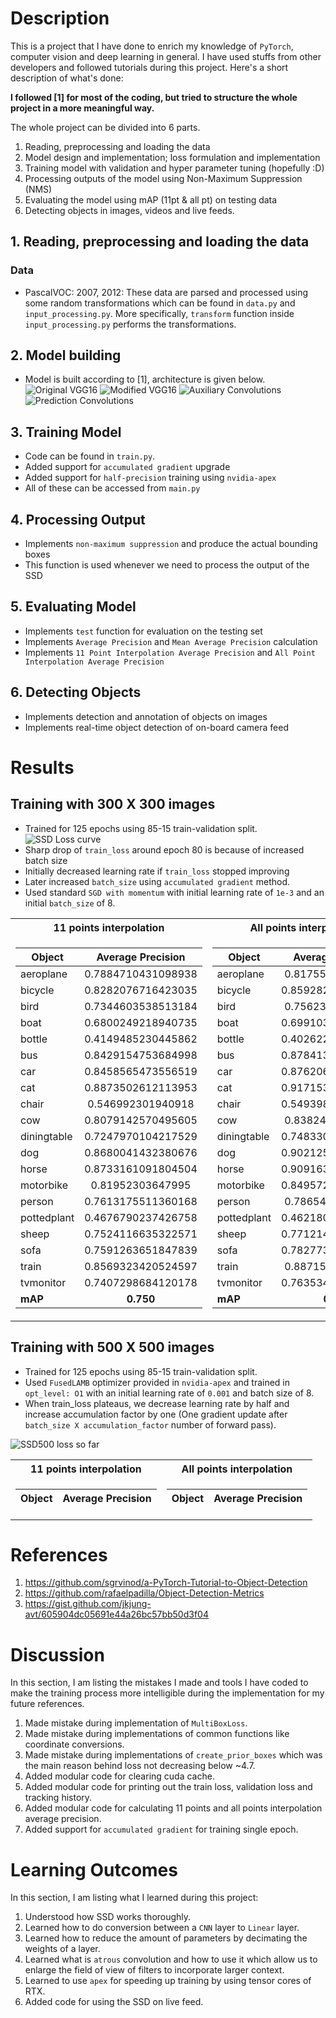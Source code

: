 # Description

This is a project that I have done to enrich my knowledge of `PyTorch`, computer vision and deep learning in general. I have used stuffs from other developers and followed tutorials during this project. Here's a short description of what's done:

**I followed [1] for most of the coding, but tried to structure the whole project in a more meaningful way.**

The whole project can be divided into 6 parts.
1. Reading, preprocessing and loading the data
2. Model design and implementation; loss formulation and implementation
3. Training model with validation and hyper parameter tuning (hopefully :D)
4. Processing outputs of the model using Non-Maximum Suppression (NMS)
5. Evaluating the model using mAP (11pt & all pt) on testing data
6. Detecting objects in images, videos and live feeds.

## 1. Reading, preprocessing and loading the data
### Data
- PascalVOC: 2007, 2012: These data are parsed and processed using some random transformations which can be found in `data.py` and `input_processing.py`. More specifically, `transform` function inside `input_processing.py` performs the transformations.

## 2. Model building
- Model is built according to [1], architecture is given below.
![Original VGG16](./vgg16.png)
![Modified VGG16](./modifiedvgg.png)
![Auxiliary Convolutions](./auxconv.jpg)
![Prediction Convolutions](./predconv1.jpg)


## 3. Training Model
- Code can be found in `train.py`.
- Added support for `accumulated gradient` upgrade
- Added support for `half-precision` training using `nvidia-apex`
- All of these can be accessed from `main.py`

## 4. Processing Output
- Implements `non-maximum suppression` and produce the actual bounding boxes
- This function is used whenever we need to process the output of the SSD

## 5. Evaluating Model
- Implements `test` function for evaluation on the testing set
- Implements `Average Precision` and `Mean Average Precision` calculation
- Implements `11 Point Interpolation Average Precision` and `All Point Interpolation Average Precision`

## 6. Detecting Objects
- Implements detection and annotation of objects on images
- Implements real-time object detection of on-board camera feed

# Results

## Training with 300 X 300 images
- Trained for 125 epochs using 85-15 train-validation split.
![SSD Loss curve](./SSD300_Loss_curve.png)
- Sharp drop of `train_loss` around epoch 80 is because of increased batch size
- Initially decreased learning rate if `train_loss` stopped improving
- Later increased `batch_size` using `accumulated gradient` method.
- Used standard `SGD with momentum` with initial learning rate of `1e-3` and an initial `batch_size` of 8.
<table>
<tr><th>11 points interpolation</th><th>All points interpolation</th></tr>
<tr><td>

| Object        | Average Precision|
| ------------- |:-------------:| 
|aeroplane|0.7884710431098938|
|bicycle|0.8282076716423035|
|bird|0.7344603538513184|
|boat|0.6800249218940735|
|bottle|0.4149485230445862|
|bus|0.8429154753684998|
|car|0.8458565473556519|
|cat|0.8873502612113953|
|chair|0.546992301940918|
|cow|0.8079142570495605|
|diningtable|0.7247970104217529|
|dog|0.8680041432380676|
|horse|0.8733161091804504|
|motorbike|0.81952303647995|
|person|0.7613175511360168|
|pottedplant|0.4676790237426758|
|sheep|0.7524116635322571|
|sofa|0.7591263651847839|
|train|0.8569323420524597|
|tvmonitor|0.7407298684120178|
|**mAP**| **0.750**|

</td><td>

| Object        | Average Precision|
| ------------- |:-------------:| 
|aeroplane|0.817555844783783|
|bicycle|0.8592820167541504|
|bird|0.756231427192688|
|boat|0.6991036534309387|
|bottle|0.4026220142841339|
|bus|0.8784138560295105|
|car|0.8762062191963196|
|cat|0.9171531200408936|
|chair|0.5493982434272766|
|cow|0.838248074054718|
|diningtable|0.7483301162719727|
|dog|0.9021250605583191|
|horse|0.9091637134552002|
|motorbike|0.8495721817016602|
|person|0.786540150642395|
|pottedplant|0.4621800482273102|
|sheep|0.7712143063545227|
|sofa|0.7827737927436829|
|train|0.887152910232544|
|tvmonitor|0.7635340094566345|
|**mAP** | **0.773**|
</td></tr> </table>


<!-- {'aeroplane': 0.7884710431098938,
 'bicycle': 0.8282076716423035,
 'bird': 0.7344603538513184,
 'boat': 0.6800249218940735,
 'bottle': 0.4149485230445862,
 'bus': 0.8429154753684998,
 'car': 0.8458565473556519,
 'cat': 0.8873502612113953,
 'chair': 0.546992301940918,
 'cow': 0.8079142570495605,
 'diningtable': 0.7247970104217529,
 'dog': 0.8680041432380676,
 'horse': 0.8733161091804504,
 'motorbike': 0.81952303647995,
 'person': 0.7613175511360168,
 'pottedplant': 0.4676790237426758,
 'sheep': 0.7524116635322571,
 'sofa': 0.7591263651847839,
 'train': 0.8569323420524597,
 'tvmonitor': 0.7407298684120178}

Mean Average Precision (mAP): 0.750 -->
<!-- {'aeroplane': 0.817555844783783,
 'bicycle': 0.8592820167541504,
 'bird': 0.756231427192688,
 'boat': 0.6991036534309387,
 'bottle': 0.4026220142841339,
 'bus': 0.8784138560295105,
 'car': 0.8762062191963196,
 'cat': 0.9171531200408936,
 'chair': 0.5493982434272766,
 'cow': 0.838248074054718,
 'diningtable': 0.7483301162719727,
 'dog': 0.9021250605583191,
 'horse': 0.9091637134552002,
 'motorbike': 0.8495721817016602,
 'person': 0.786540150642395,
 'pottedplant': 0.4621800482273102,
 'sheep': 0.7712143063545227,
 'sofa': 0.7827737927436829,
 'train': 0.887152910232544,
 'tvmonitor': 0.7635340094566345}

Mean Average Precision (mAP): 0.773 -->

## Training with 500 X 500 images
- Trained for 125 epochs using 85-15 train-validation split.
- Used `FusedLAMB` optimizer provided in `nvidia-apex` and trained in `opt_level: O1` with an initial learning rate of `0.001` and batch size of 8.
- When train_loss plateaus, we decrease learning rate by half and increase accumulation factor by one (One gradient update after `batch_size X accumulation_factor` number of forward pass).

![SSD500 loss so far](./SSD500.png)

<table>
<tr><th>11 points interpolation</th><th>All points interpolation</th></tr>
<tr><td>

| Object        | Average Precision|
| ------------- |:-------------:| 

</td><td>

| Object        | Average Precision|
| ------------- |:-------------:| 

</td></tr> </table>

# References
1. https://github.com/sgrvinod/a-PyTorch-Tutorial-to-Object-Detection
2. https://github.com/rafaelpadilla/Object-Detection-Metrics
3. https://gist.github.com/jkjung-avt/605904dc05691e44a26bc57bb50d3f04


# Discussion
In this section, I am listing the mistakes I made and tools I have coded to make the training process more intelligible during the implementation for my future references.

1. Made mistake during implementation of `MultiBoxLoss`.
2. Made mistake during implementations of common functions like coordinate conversions.
3. Made mistake during implementations of `create_prior_boxes` which was the main reason behind loss not decreasing below ~4.7.
4. Added modular code for clearing cuda cache.
5. Added modular code for printing out the train loss, validation loss and tracking history.
6. Added modular code for calculating 11 points and all points interpolation average precision.
7. Added support for `accumulated gradient` for training single epoch.

# Learning Outcomes
In this section, I am listing what I learned during this project:

1. Understood how SSD works thoroughly.
2. Learned how to do conversion between a `CNN` layer to `Linear` layer.
3. Learned how to reduce the amount of parameters by decimating the weights of a layer.
4. Learned what is `atrous` convolution and how to use it which allow us to enlarge the field of view of filters to incorporate larger context.
5. Learned to use `apex` for speeding up training by using tensor cores of RTX.
6. Added code for using the SSD on live feed.